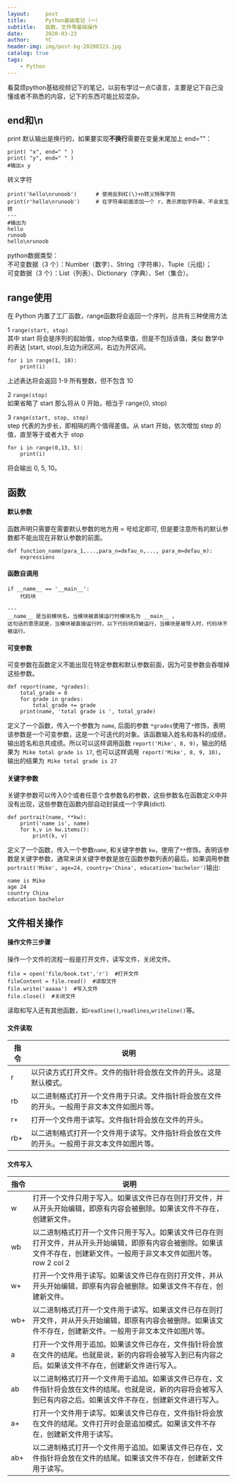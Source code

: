 ```yaml
---
layout:     post
title:      Python基础笔记（一）
subtitle:   函数，文件等基础操作
date:       2020-03-23
author:     YC
header-img: img/post-bg-20200323.jpg
catalog: true
tags:
    - Python
---
```

看莫烦python基础视频记下的笔记，以前有学过一点C语言，主要是记下自己没懂或者不熟悉的内容，记下的东西可能比较混杂。
## end和\n
print 默认输出是换行的，如果要实现**不换行**需要在变量末尾加上 end=""：  

```
print( "x", end=" " )
print( "y", end=" " )
#输出x y
```
转义字符

```
print('hello\nrunoob')      # 使用反斜杠(\)+n转义特殊字符
print(r'hello\nrunoob')     # 在字符串前面添加一个 r，表示原始字符串，不会发生转
---
#输出为
hello
runoob
hello\nrunoob
```
python数据类型：  
不可变数据（3 个）：Number（数字）、String（字符串）、Tuple（元组）；  
可变数据（3 个）：List（列表）、Dictionary（字典）、Set（集合）。

## range使用
在 Python 内置了工厂函数，range函数将会返回一个序列，总共有三种使用方法

1 `range(start, stop)`  
其中 start 将会是序列的起始值，stop为结束值，但是不包括该值，类似 数学中的表达 [start, stop),左边为闭区间，右边为开区间。

```
for i in range(1, 10):
    print(i)
```
上述表达将会返回 1-9 所有整数，但不包含 10

2 `range(stop)`  
如果省略了 start 那么将从 0 开始，相当于 range(0, stop)

3 `range(start, stop, step)`  
step 代表的为步长，即相隔的两个值得差值。从 start 开始，依次增加 step 的值，直至等于或者大于 stop
```
for i in range(0,13, 5):
    print(i)
```
将会输出 0, 5, 10。

## 函数
#### 默认参数
函数声明只需要在需要默认参数的地方用 = 号给定即可, 但是要注意所有的默认参数都不能出现在非默认参数的前面。

```
def function_name(para_1,...,para_n=defau_n,..., para_m=defau_m):
    expressions
```
#### 函数自调用

```
if __name__ == '__main__':
    代码块
    
---
__name__ 是当前模块名，当模块被直接运行时模块名为 __main__ 。
这句话的意思就是，当模块被直接运行时，以下代码块将被运行，当模块是被导入时，代码块不被运行。
```
#### 可变参数
可变参数在函数定义不能出现在特定参数和默认参数前面，因为可变参数会吞噬掉这些参数。
```
def report(name, *grades):
    total_grade = 0
    for grade in grades:
        total_grade += grade
    print(name, 'total grade is ', total_grade)
```
定义了一个函数，传入一个参数为 `name`, 后面的参数 `*grades`使用了`*`修饰，表明该参数是一个可变参数，这是一个可迭代的对象。该函数输入姓名和各科的成绩，输出姓名和总共成绩。所以可以这样调用函数 `report('Mike', 8, 9)`，输出的结果为` Mike total grade is 17`, 也可以这样调用` report('Mike', 8, 9, 10)`，输出的结果为` Mike total grade is 27`
#### 关键字参数
关键字参数可以传入0个或者任意个含参数名的参数，这些参数名在函数定义中并没有出现，这些参数在函数内部自动封装成一个字典(dict).
```
def portrait(name, **kw):
    print('name is', name)
    for k,v in kw.items():
        print(k, v)
```
定义了一个函数，传入一个参数`name`, 和关键字参数 `kw`，使用了`**`修饰。表明该参数是关键字参数，通常来讲关键字参数是放在函数参数列表的最后。如果调用参数 `portrait('Mike', age=24, country='China', education='bachelor')`输出:
```
name is Mike
age 24
country China
education bachelor
```
## 文件相关操作
#### 操作文件三步骤
操作一个文件的流程一般是打开文件，读写文件，关闭文件。

```
file = open('file/book.txt','r')  #打开文件
fileContent = file.read()  #读取文件
file.write('aaaaa')  #写入文件
file.close()  #关闭文件
```
读取和写入还有其他函数，如`readline()`,`readlines`,`writeline()`等。
#### 文件读取
 指令 |说明|
---|---
r  | 以只读方式打开文件。文件的指针将会放在文件的开头。这是默认模式。
rb | 以二进制格式打开一个文件用于只读。文件指针将会放在文件的开头。一般用于非文本文件如图片等。
r+ |打开一个文件用于读写。文件指针将会放在文件的开头。
rb+|以二进制格式打开一个文件用于读写。文件指针将会放在文件的开头。一般用于非文本文件如图片等。
#### 文件写入
指令 | 说明
---|---
w | 打开一个文件只用于写入。如果该文件已存在则打开文件，并从开头开始编辑，即原有内容会被删除。如果该文件不存在，创建新文件。
wb | 以二进制格式打开一个文件只用于写入。如果该文件已存在则打开文件，并从开头开始编辑，即原有内容会被删除。如果该文件不存在，创建新文件。一般用于非文本文件如图片等。row 2 col 2
w+ |打开一个文件用于读写。如果该文件已存在则打开文件，并从开头开始编辑，即原有内容会被删除。如果该文件不存在，创建新文件。
wb+|以二进制格式打开一个文件用于读写。如果该文件已存在则打开文件，并从开头开始编辑，即原有内容会被删除。如果该文件不存在，创建新文件。一般用于非文本文件如图片等。
a  |打开一个文件用于追加。如果该文件已存在，文件指针将会放在文件的结尾。也就是说，新的内容将会被写入到已有内容之后。如果该文件不存在，创建新文件进行写入。
ab |以二进制格式打开一个文件用于追加。如果该文件已存在，文件指针将会放在文件的结尾。也就是说，新的内容将会被写入到已有内容之后。如果该文件不存在，创建新文件进行写入。
a+ |打开一个文件用于读写。如果该文件已存在，文件指针将会放在文件的结尾。文件打开时会是追加模式。如果该文件不存在，创建新文件用于读写。
ab+|以二进制格式打开一个文件用于追加。如果该文件已存在，文件指针将会放在文件的结尾。如果该文件不存在，创建新文件用于读写。
